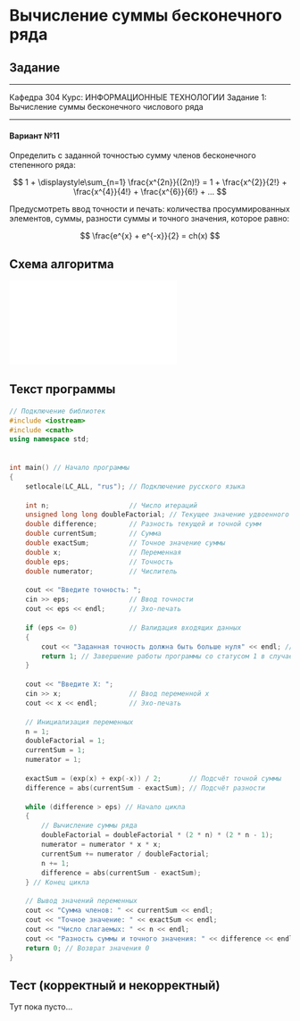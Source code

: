 # Вычисление суммы бесконечного ряда

## Задание

---

Кафедра 304    Курс: ИНФОРМАЦИОННЫЕ ТЕХНОЛОГИИ
Задание 1: Вычисление суммы бесконечного числового ряда

---

#### Вариант №11

Определить с заданной точностью сумму членов бесконечного степенного ряда:

$$ 1 + \displaystyle\sum_{n=1} \frac{x^{2n}}{(2n)!} = 1 + \frac{x^{2}}{2!} + \frac{x^{4}}{4!} + \frac{x^{6}}{6!} + ... $$

Предусмотреть ввод точности и печать: количества просуммированных элементов, суммы, разности суммы и точного значения, которое равно:

$$ \frac{e^{x} + e^{-x}}{2} = ch(x) $$

## Схема алгоритма

![Схема алгоритма](/diagram/printed.pdf)

## Текст программы

```cpp
// Подключение библиотек
#include <iostream>
#include <cmath>
using namespace std;


int main() // Начало программы
{
    setlocale(LC_ALL, "rus"); // Подключение русского языка

    int n;                    // Число итераций
    unsigned long long doubleFactorial; // Текущее значение удвоенного факториала
    double difference;        // Разность текущей и точной сумм
    double currentSum;        // Сумма
    double exactSum;          // Точное значение суммы
    double x;                 // Переменная
    double eps;               // Точность
    double numerator;         // Числитель

    cout << "Введите точность: ";
    cin >> eps;               // Ввод точности
    cout << eps << endl;      // Эхо-печать

    if (eps <= 0)             // Валидация входящих данных
    {
        cout << "Заданная точность должна быть больше нуля" << endl; // Вывод сообщения об ошибке
        return 1; // Завершение работы программы со статусом 1 в случае некорректности введённых данных
    }

    cout << "Введите X: ";
    cin >> x;                 // Ввод переменной x
    cout << x << endl;        // Эхо-печать

    // Инициализация переменных
    n = 1;
    doubleFactorial = 1;
    currentSum = 1;
    numerator = 1;

    exactSum = (exp(x) + exp(-x)) / 2;       // Подсчёт точной суммы
    difference = abs(currentSum - exactSum); // Подсчёт разности

    while (difference > eps) // Начало цикла
    {
        // Вычисление суммы ряда
        doubleFactorial = doubleFactorial * (2 * n) * (2 * n - 1);
        numerator = numerator * x * x;
        currentSum += numerator / doubleFactorial;
        n += 1;
        difference = abs(currentSum - exactSum);
    } // Конец цикла

    // Вывод значений переменных
    cout << "Сумма членов: " << currentSum << endl;
    cout << "Точное значение: " << exactSum << endl;
    cout << "Число слагаемых: " << n << endl;
    cout << "Разность суммы и точного значения: " << difference << endl;
    return 0; // Возврат значения 0
}

```

## Тест (корректный и некорректный)

Тут пока пусто...
